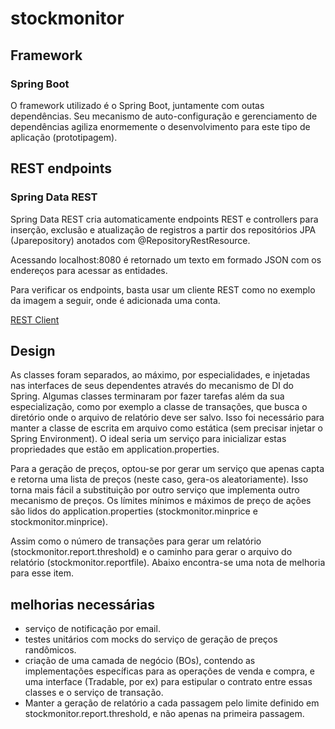 # stockmonitor

## Framework

### Spring Boot

O framework utilizado é o Spring Boot, juntamente com outas dependências. Seu mecanismo de auto-configuração e gerenciamento de dependências agiliza enormemente o desenvolvimento para este tipo de aplicação (prototipagem).

## REST endpoints

### Spring Data REST

Spring Data REST cria automaticamente endpoints REST e controllers para inserção, exclusão e atualização de registros a partir dos repositórios JPA (Jparepository) anotados com @RepositoryRestResource.

Acessando localhost:8080 é retornado um texto em formado JSON com os endereços para acessar as entidades.

Para verificar os endpoints, basta usar um cliente REST como no exemplo da imagem a seguir, onde é adicionada uma conta.

[REST Client](stockmonitor/src/main/resources/documentation/images/rest_endpoint.png)

## Design

As classes foram separados, ao máximo, por especialidades, e injetadas nas interfaces de seus dependentes através do mecanismo de DI do Spring.
Algumas classes terminaram por fazer tarefas além da sua especialização, como por exemplo a classe de transações, que busca o diretório onde o arquivo de relatório deve ser salvo. Isso foi necessário para manter a classe de escrita em arquivo como estática (sem precisar injetar o Spring Environment). O ideal seria um serviço para inicializar estas propriedades que estão em application.properties.

Para a geração de preços, optou-se por gerar um serviço que apenas capta e retorna uma lista de preços (neste caso, gera-os aleatoriamente). Isso torna mais fácil a substituição por outro serviço que implementa outro mecanismo de preços.
Os límites mínimos e máximos de preço de ações são lidos do application.properties (stockmonitor.minprice e stockmonitor.minprice).

Assim como o número de transações para gerar um relatório (stockmonitor.report.threshold) e o caminho para gerar o arquivo do relatório (stockmonitor.reportfile). Abaixo encontra-se uma nota de melhoria para esse item.

## melhorias necessárias

- serviço de notificação por email.
- testes unitários com mocks do serviço de geração de preços randômicos.
- criação de uma camada de negócio (BOs), contendo as implementações específicas para as operações de venda e compra, e uma interface (Tradable, por ex) para estipular o contrato entre essas classes e o serviço de transação.
- Manter a geração de relatório a cada passagem pelo limite definido em stockmonitor.report.threshold, e não apenas na primeira passagem.
